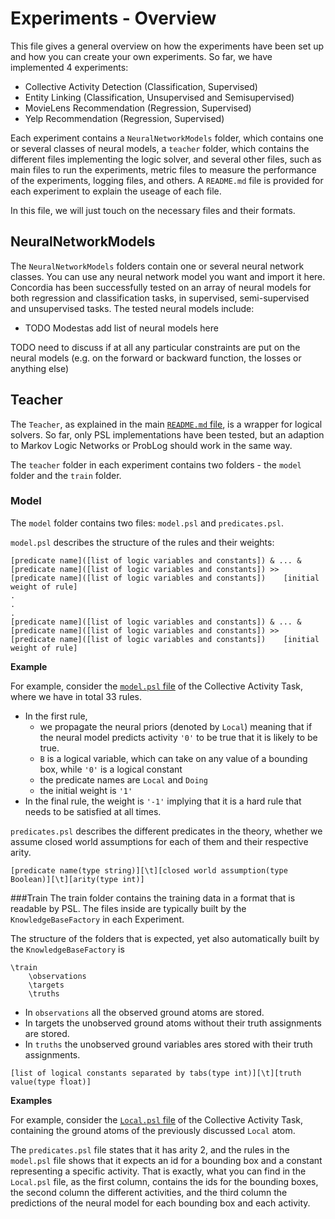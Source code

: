 # Experiments - Overview

This file gives a general overview on how the experiments have been set up and how you can create your own experiments.
So far, we have implemented 4 experiments:
- Collective Activity Detection (Classification, Supervised)
- Entity Linking (Classification, Unsupervised and Semisupervised)
- MovieLens Recommendation (Regression, Supervised)
- Yelp Recommendation (Regression, Supervised)

Each experiment contains a `NeuralNetworkModels` folder, which contains one or several classes of neural models, a `teacher` folder, which contains the different files implementing the logic solver, and several other files, such as main files to run the experiments, metric files to measure the performance of the experiments, logging files, and others. A `README.md` file is provided for each experiment to explain the useage of each file.

In this file, we will just touch on the necessary files and their formats.

## NeuralNetworkModels

The `NeuralNetworkModels` folders contain one or several neural network classes. You can use any neural network model you want and import it here. Concordia has been successfully tested on an array of neural models for both regression and classification tasks, in supervised, semi-supervised and unsupervised tasks. The tested neural models include:
- TODO Modestas add list of neural models here

TODO need to discuss if at all any particular constraints are put on the neural models (e.g. on the forward or backward function, the losses or anything else)

## Teacher

The `Teacher`, as explained in the main [`README.md` file](../README.md), is a wrapper for logical solvers. So far, only PSL implementations have been tested, but an adaption to Markov Logic Networks or ProbLog should work in the same way.

The `teacher` folder in each experiment contains two folders - the `model` folder and the `train` folder.

### Model

The `model` folder contains two files: `model.psl` and `predicates.psl`.

`model.psl` describes the structure of the rules and their weights:

```text
[predicate name]([list of logic variables and constants]) & ... & [predicate name]([list of logic variables and constants]) >> [predicate name]([list of logic variables and constants])	[initial weight of rule]
.
.
.
[predicate name]([list of logic variables and constants]) & ... & [predicate name]([list of logic variables and constants]) >> [predicate name]([list of logic variables and constants])	[initial weight of rule]
```
**Example**

For example, consider the [`model.psl` file](CollectiveActivity/teacher/model/model.psl) of the Collective Activity Task, where we have in total 33 rules.
- In the first rule, 
  - we propagate the neural priors (denoted by `Local`) meaning that if the neural model predicts activity `'0'` to be true that it is likely to be true.
  - `B` is a logical variable, which can take on any value of a bounding box, while `'0'` is a logical constant
  - the predicate names are `Local` and `Doing`
  - the initial weight is `'1'`
- In the final rule, the weight is `'-1'` implying that it is a hard rule that needs to be satisfied at all times.

`predicates.psl` describes the different predicates in the theory, whether we assume closed world assumptions for each of them and their respective arity.
```text
[predicate name(type string)][\t][closed world assumption(type Boolean)][\t][arity(type int)]
```
###Train
The train folder contains the training data in a format that is readable by PSL. The files inside are typically built by the `KnowledgeBaseFactory` in each Experiment.

The structure of the folders that is expected, yet also automatically built by the `KnowledgeBaseFactory` is
```text
\train
    \observations
    \targets
    \truths
```

- In `observations` all the observed ground atoms are stored.
- In targets the unobserved ground atoms without their truth assignments are stored. 
- In `truths` the unobserved ground variables ares stored with their truth assignments.

```text
[list of logical constants separated by tabs(type int)][\t][truth value(type float)]
```

**Examples**

For example, consider the [`Local.psl` file](CollectiveActivity/teacher/train/observations/Local.psl) of the Collective Activity Task, containing the ground atoms of the previously discussed `Local` atom.

The `predicates.psl` file states that it has arity 2, and the rules in the `model.psl` file shows that it expects an id for a bounding box and a constant representing a specific activity.
That is exactly, what you can find in the `Local.psl` file, as the first column, contains the ids for the bounding boxes, the second column the different activities, and the third column the predictions of the neural model for each bounding box and each activity.